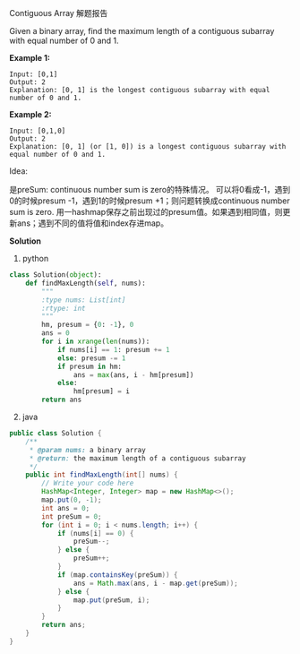 Contiguous Array 解题报告

Given a binary array, find the maximum length of a contiguous subarray with equal number of 0 and 1.

**Example 1:**

```
Input: [0,1]
Output: 2
Explanation: [0, 1] is the longest contiguous subarray with equal number of 0 and 1.
```

**Example 2:**

```
Input: [0,1,0]
Output: 2
Explanation: [0, 1] (or [1, 0]) is a longest contiguous subarray with equal number of 0 and 1.
```

Idea:

是preSum: continuous number sum is zero的特殊情况。
可以将0看成-1，遇到0的时候presum -1，遇到1的时候presum +1；则问题转换成continuous number sum is zero.
用一hashmap保存之前出现过的presum值。如果遇到相同值，则更新ans；遇到不同的值将值和index存进map。

**Solution**
1. python
```python
class Solution(object):
    def findMaxLength(self, nums):
        """
        :type nums: List[int]
        :rtype: int
        """
        hm, presum = {0: -1}, 0
        ans = 0
        for i in xrange(len(nums)):
            if nums[i] == 1: presum += 1
            else: presum -= 1
            if presum in hm:
                ans = max(ans, i - hm[presum])
            else:
                hm[presum] = i
        return ans
```

2. java
```java
public class Solution {
    /**
     * @param nums: a binary array
     * @return: the maximum length of a contiguous subarray
     */
    public int findMaxLength(int[] nums) {
        // Write your code here
        HashMap<Integer, Integer> map = new HashMap<>();
        map.put(0, -1);
        int ans = 0;
        int preSum = 0;
        for (int i = 0; i < nums.length; i++) {
            if (nums[i] == 0) {
                preSum--;
            } else {
                preSum++;
            }
            if (map.containsKey(preSum)) {
                ans = Math.max(ans, i - map.get(preSum));
            } else {
                map.put(preSum, i);
            }
        }
        return ans;
    }
}
```
